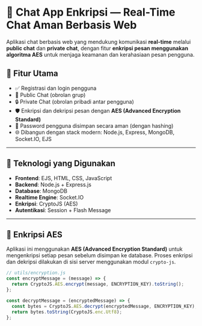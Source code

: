 # 🔐 Chat App Enkripsi — Real-Time Chat Aman Berbasis Web

Aplikasi chat berbasis web yang mendukung komunikasi **real-time** melalui **public chat** dan **private chat**, dengan fitur **enkripsi pesan menggunakan algoritma AES** untuk menjaga keamanan dan kerahasiaan pesan pengguna.

## 🚀 Fitur Utama

- ✅ Registrasi dan login pengguna
- 💬 Public Chat (obrolan grup)
- 🔒 Private Chat (obrolan pribadi antar pengguna)
- 🛡️ Enkripsi dan dekripsi pesan dengan **AES (Advanced Encryption Standard)**
- 🔐 Password pengguna disimpan secara aman (dengan hashing)
- 🌐 Dibangun dengan stack modern: Node.js, Express, MongoDB, Socket.IO, EJS

---

## 🧰 Teknologi yang Digunakan

- **Frontend**: EJS, HTML, CSS, JavaScript
- **Backend**: Node.js + Express.js
- **Database**: MongoDB
- **Realtime Engine**: Socket.IO
- **Enkripsi**: CryptoJS (AES)
- **Autentikasi**: Session + Flash Message

---

## 🔐 Enkripsi AES

Aplikasi ini menggunakan **AES (Advanced Encryption Standard)** untuk mengenkripsi setiap pesan sebelum disimpan ke database. Proses enkripsi dan dekripsi dilakukan di sisi server menggunakan modul `crypto-js`.

```js
// utils/encryption.js
const encryptMessage = (message) => {
  return CryptoJS.AES.encrypt(message, ENCRYPTION_KEY).toString();
};

const decryptMessage = (encryptedMessage) => {
  const bytes = CryptoJS.AES.decrypt(encryptedMessage, ENCRYPTION_KEY);
  return bytes.toString(CryptoJS.enc.Utf8);
};
